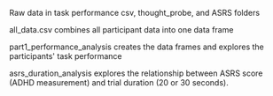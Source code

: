 Raw data in task performance csv, thought_probe, and ASRS folders

all_data.csv combines all participant data into one data frame 

part1_performance_analysis creates the data frames and explores the participants' task performance

asrs_duration_analysis explores the relationship between ASRS score (ADHD measurement) and trial duration (20 or 30 seconds). 
